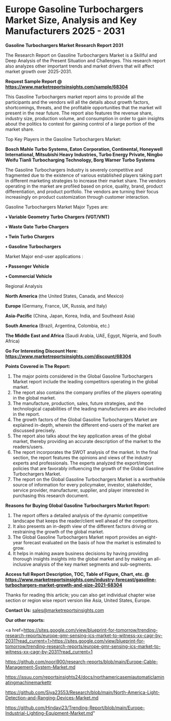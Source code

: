 # Europe Gasoline Turbochargers Market Size, Analysis and Key Manufacturers 2025 - 2031

<strong>Gasoline Turbochargers Market Research Report 2031</strong>

The Research Report on Gasoline Turbochargers Market is a Skillful and Deep Analysis of the Present Situation and Challenges. This research report also analyzes other important trends and market drivers that will affect market growth over 2025-2031.

<strong>Request Sample Report @ <a href=https://www.marketreportsinsights.com/sample/68304>https://www.marketreportsinsights.com/sample/68304</a></strong>

This Gasoline Turbochargers market report aims to provide all the participants and the vendors will all the details about growth factors, shortcomings, threats, and the profitable opportunities that the market will present in the near future. The report also features the revenue share, industry size, production volume, and consumption in order to gain insights about the politics to contest for gaining control of a large portion of the market share.

Top Key Players in the Gasoline Turbochargers Market:

<strong>Bosch Mahle Turbo Systems, Eaton Corporation, Continental, Honeywell International, Mitsubishi Heavy Industries, Turbo Energy Private, Ningbo Weifu Tianli Turbocharging Technology, Borg Warner Turbo Systems</strong>

The Gasoline Turbochargers Industry is severely competitive and fragmented due to the existence of various established players taking part in different marketing strategies to increase their market share. The vendors operating in the market are profiled based on price, quality, brand, product differentiation, and product portfolio. The vendors are turning their focus increasingly on product customization through customer interaction.

Gasoline Turbochargers Market Major Types are:

<strong>• Variable Geometry Turbo Chargers (VGT/VNT)

• Waste Gate Turbo Chargers

• Twin Turbo Chargers

• Gasoline Turbochargers</strong>

Market Major end-user applications :

<strong>• Passenger Vehicle

• Commercial Vehicle</strong>

Regional Analysis

</u><strong><b>North America</b></strong> (the United States, Canada, and Mexico)

<strong><b>Europe </b></strong>(Germany, France, UK, Russia, and Italy)

<strong><b>Asia-Pacific</b></strong> (China, Japan, Korea, India, and Southeast Asia)

<strong><b>South America</b></strong> (Brazil, Argentina, Colombia, etc.)

<strong><b>The Middle East and Africa</b></strong> (Saudi Arabia, UAE, Egypt, Nigeria, and South Africa)

<strong>Go For Interesting Discount Here: <a href=https://www.marketreportsinsights.com/discount/68304>https://www.marketreportsinsights.com/discount/68304</a></strong>

<strong>Points Covered in The Report:</strong>
<ol>
  <li>The major points considered in the Global Gasoline Turbochargers Market report include the leading competitors operating in the global market.</li>
  <li>The report also contains the company profiles of the players operating in the global market.</li>
  <li>The manufacture, production, sales, future strategies, and the technological capabilities of the leading manufacturers are also included in the report.</li>
  <li>The growth factors of the Global Gasoline Turbochargers Market are explained in-depth, wherein the different end-users of the market are discussed precisely.</li>
  <li>The report also talks about the key application areas of the global market, thereby providing an accurate description of the market to the readers/users.</li>
  <li>The report incorporates the SWOT analysis of the market. In the final section, the report features the opinions and views of the industry experts and professionals. The experts analyzed the export/import policies that are favorably influencing the growth of the Global Gasoline Turbochargers Market.</li>
  <li>The report on the Global Gasoline Turbochargers Market is a worthwhile source of information for every policymaker, investor, stakeholder, service provider, manufacturer, supplier, and player interested in purchasing this research document.</li>
</ol>
<strong>Reasons for Buying Global Gasoline Turbochargers Market Report:</strong>

<ol>
  <li>The report offers a detailed analysis of the dynamic competitive landscape that keeps the reader/client well ahead of the competitors.</li>
  <li>It also presents an in-depth view of the different factors driving or restraining the growth of the global market.</li>
  <li>The Global Gasoline Turbochargers Market report provides an eight-year forecast evaluated on the basis of how the market is estimated to grow.</li>
  <li>It helps in making aware business decisions by having providing thorough insights insights into the global market and by making an all-inclusive analysis of the key market segments and sub-segments.</li>
</ol>
<strong>Access full Report Description, TOC, Table of Figure, Chart, etc. @ <a href=https://www.marketreportsinsights.com/industry-forecast/gasoline-turbochargers-market-growth-and-size-2021-68304>https://www.marketreportsinsights.com/industry-forecast/gasoline-turbochargers-market-growth-and-size-2021-68304</a></strong>


Thanks for reading this article; you can also get individual chapter wise section or region wise report version like Asia, United States, Europe.

<strong>Contact Us:</strong>
sales@marketreportsinsights.com

<strong>Our other reports:</strong>

<a href=https://sites.google.com/view/blueprint-for-tomorrow/trending-research-reports/europe-gmr-sensing-ics-market-to-witness-xx-cagr-by-2031?read_current=1>https://sites.google.com/view/blueprint-for-tomorrow/trending-research-reports/europe-gmr-sensing-ics-market-to-witness-xx-cagr-by-2031?read_current=1</a>

<a href=https://github.com/noori900/research-reports/blob/main/Europe-Cable-Management-System-Market.md>https://github.com/noori900/research-reports/blob/main/Europe-Cable-Management-System-Market.md</a>

<a href=https://issuu.com/reportsinsights24/docs/northamericasemiautomaticlaminatingmachinemarkettr>https://issuu.com/reportsinsights24/docs/northamericasemiautomaticlaminatingmachinemarkettr</a>

<a href=https://github.com/Siya23553/Research/blob/main/North-America-Light-Detection-and-Ranging-Devices-Market.md>https://github.com/Siya23553/Research/blob/main/North-America-Light-Detection-and-Ranging-Devices-Market.md</a>

<a href=https://github.com/Hindavi23/Trending-Report/blob/main/Europe-Industrial-Lighting-Equipment-Market.md>https://github.com/Hindavi23/Trending-Report/blob/main/Europe-Industrial-Lighting-Equipment-Market.md</a>"
